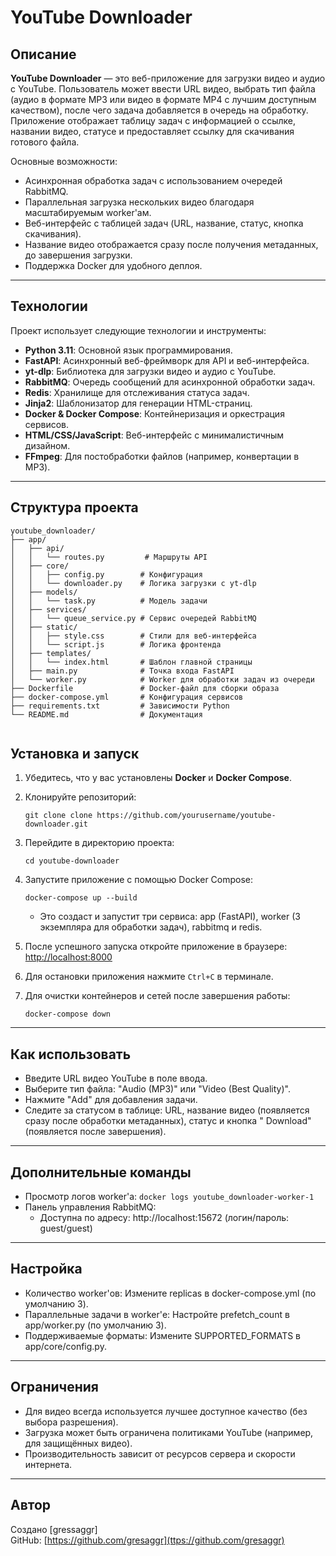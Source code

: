 # YouTube Downloader

## Описание

**YouTube Downloader** — это веб-приложение для загрузки видео и аудио с YouTube. Пользователь может ввести URL видео, выбрать тип файла (аудио в формате MP3 или видео в формате MP4 с лучшим доступным качеством), после чего задача добавляется в очередь на обработку. Приложение отображает таблицу задач с информацией о ссылке, названии видео, статусе и предоставляет ссылку для скачивания готового файла.

Основные возможности:
- Асинхронная обработка задач с использованием очередей RabbitMQ.
- Параллельная загрузка нескольких видео благодаря масштабируемым worker'ам.
- Веб-интерфейс с таблицей задач (URL, название, статус, кнопка скачивания).
- Название видео отображается сразу после получения метаданных, до завершения загрузки.
- Поддержка Docker для удобного деплоя.
---

## Технологии

Проект использует следующие технологии и инструменты:
- **Python 3.11**: Основной язык программирования.
- **FastAPI**: Асинхронный веб-фреймворк для API и веб-интерфейса.
- **yt-dlp**: Библиотека для загрузки видео и аудио с YouTube.
- **RabbitMQ**: Очередь сообщений для асинхронной обработки задач.
- **Redis**: Хранилище для отслеживания статуса задач.
- **Jinja2**: Шаблонизатор для генерации HTML-страниц.
- **Docker & Docker Compose**: Контейнеризация и оркестрация сервисов.
- **HTML/CSS/JavaScript**: Веб-интерфейс с минималистичным дизайном.
- **FFmpeg**: Для постобработки файлов (например, конвертации в MP3).

---

## Структура проекта
```
youtube_downloader/
├── app/
│   ├── api/
│   │   └── routes.py         # Маршруты API
│   ├── core/
│   │   ├── config.py        # Конфигурация
│   │   └── downloader.py    # Логика загрузки с yt-dlp
│   ├── models/
│   │   └── task.py          # Модель задачи
│   ├── services/
│   │   └── queue_service.py # Сервис очередей RabbitMQ
│   ├── static/
│   │   ├── style.css        # Стили для веб-интерфейса
│   │   └── script.js        # Логика фронтенда
│   ├── templates/
│   │   └── index.html       # Шаблон главной страницы
│   ├── main.py              # Точка входа FastAPI
│   └── worker.py            # Worker для обработки задач из очереди
├── Dockerfile               # Docker-файл для сборки образа
├── docker-compose.yml       # Конфигурация сервисов
├── requirements.txt         # Зависимости Python
└── README.md                # Документация


```

## Установка и запуск

1. Убедитесь, что у вас установлены **Docker** и **Docker Compose**.
2. Клонируйте репозиторий:
   ```
   git clone clone https://github.com/yourusername/youtube-downloader.git
   ```
3. Перейдите в директорию проекта:
   ```
   cd youtube-downloader
   ```
4. Запустите приложение с помощью Docker Compose:
   ```
   docker-compose up --build
   ```
   - Это создаст и запустит три сервиса: app (FastAPI), worker (3 экземпляра для обработки задач), rabbitmq и redis.

5. После успешного запуска откройте приложение в браузере:
   [http://localhost:8000](http://localhost:8000)

6. Для остановки приложения нажмите `Ctrl+C` в терминале.

7. Для очистки контейнеров и сетей после завершения работы:
   ```
   docker-compose down
   ```
---

## Как использовать
- Введите URL видео YouTube в поле ввода.
- Выберите тип файла: "Audio (MP3)" или "Video (Best Quality)".
- Нажмите "Add" для добавления задачи.
- Следите за статусом в таблице: URL, название видео (появляется сразу после обработки метаданных), статус и кнопка "
  Download" (появляется после завершения).
---

## Дополнительные команды
- Просмотр логов worker'а: ```docker logs youtube_downloader-worker-1```
- Панель управления RabbitMQ: 
   - Доступна по адресу: http://localhost:15672 (логин/пароль: guest/guest)
---

## Настройка
- Количество worker'ов: Измените replicas в docker-compose.yml (по умолчанию 3).
- Параллельные задачи в worker'е: Настройте prefetch_count в app/worker.py (по умолчанию 3).
- Поддерживаемые форматы: Измените SUPPORTED_FORMATS в app/core/config.py.
---

## Ограничения
- Для видео всегда используется лучшее доступное качество (без выбора разрешения).
- Загрузка может быть ограничена политиками YouTube (например, для защищённых видео).
- Производительность зависит от ресурсов сервера и скорости интернета.


---


## Автор

Создано [gressaggr]  
GitHub: [https://github.com/gresaggr](ttps://github.com/gresaggr)  

